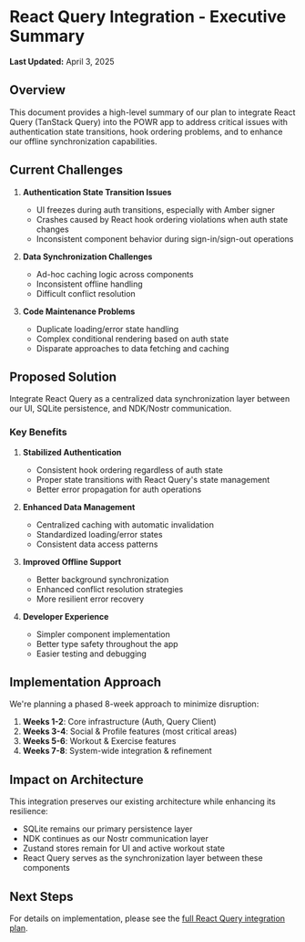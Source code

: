 # React Query Integration - Executive Summary

**Last Updated:** April 3, 2025

## Overview

This document provides a high-level summary of our plan to integrate React Query (TanStack Query) into the POWR app to address critical issues with authentication state transitions, hook ordering problems, and to enhance our offline synchronization capabilities.

## Current Challenges

1. **Authentication State Transition Issues**
   - UI freezes during auth transitions, especially with Amber signer
   - Crashes caused by React hook ordering violations when auth state changes
   - Inconsistent component behavior during sign-in/sign-out operations

2. **Data Synchronization Challenges**
   - Ad-hoc caching logic across components
   - Inconsistent offline handling
   - Difficult conflict resolution

3. **Code Maintenance Problems**
   - Duplicate loading/error state handling
   - Complex conditional rendering based on auth state
   - Disparate approaches to data fetching and caching

## Proposed Solution

Integrate React Query as a centralized data synchronization layer between our UI, SQLite persistence, and NDK/Nostr communication.

### Key Benefits

1. **Stabilized Authentication**
   - Consistent hook ordering regardless of auth state
   - Proper state transitions with React Query's state management
   - Better error propagation for auth operations

2. **Enhanced Data Management**
   - Centralized caching with automatic invalidation
   - Standardized loading/error states
   - Consistent data access patterns

3. **Improved Offline Support**
   - Better background synchronization
   - Enhanced conflict resolution strategies
   - More resilient error recovery

4. **Developer Experience**
   - Simpler component implementation
   - Better type safety throughout the app
   - Easier testing and debugging

## Implementation Approach

We're planning a phased 8-week approach to minimize disruption:

1. **Weeks 1-2**: Core infrastructure (Auth, Query Client)
2. **Weeks 3-4**: Social & Profile features (most critical areas)
3. **Weeks 5-6**: Workout & Exercise features
4. **Weeks 7-8**: System-wide integration & refinement

## Impact on Architecture

This integration preserves our existing architecture while enhancing its resilience:

- SQLite remains our primary persistence layer
- NDK continues as our Nostr communication layer
- Zustand stores remain for UI and active workout state
- React Query serves as the synchronization layer between these components

## Next Steps

For details on implementation, please see the [full React Query integration plan](./react-query-integration.md).
